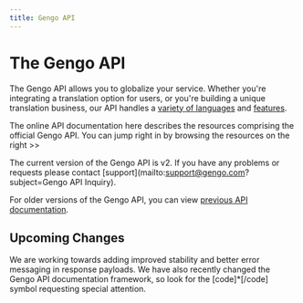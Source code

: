```yaml
---
title: Gengo API
---
```


# The Gengo API

The Gengo API allows you to globalize your service. Whether you're integrating a translation option for users, or you're building a unique translation business, our API handles a [variety of languages](/how-it-works/pricing-languages/) and [features](/api/).

The online API documentation here describes the resources comprising the official Gengo API. You can jump right in by browsing the resources on the right >>

The current version of the Gengo API is v2. If you have any problems or requests please contact [support](mailto:support@gengo.com?subject=Gengo API Inquiry).

For older versions of the Gengo API, you can view [previous API documentation](/legacy/).

## Upcoming Changes

We are working towards adding improved stability and better error messaging in response payloads. We have also recently changed the Gengo API documentation framework, so look for the [code]*[/code] symbol requesting special attention.
